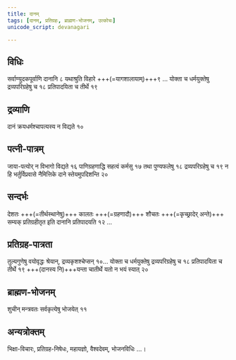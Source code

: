 ```yaml
---
title: दानम्
tags: [दानम्, प्रतिग्रहः, ब्राह्मण-भोजनम्, उत्कोचः]
unicode_script: devanagari

---
```


## विधिः
सर्वाण्युदकपूर्वाणि दानानि ८ यथाश्रुति विहारे +++(=यागशालायाम्)+++९  … योक्ता च धर्मयुक्तेषु द्रव्यपरिग्रहेषु च १८ प्रतिपादयिता च तीर्थे १९

## द्रव्याणि
 दानं क्रयधर्मश्चापत्यस्य न विद्यते १०

## पत्नी-पात्रम्
जाया-पत्योर् न विभागो विद्यते १६ पाणिग्रहणाद्धि सहत्वं कर्मसु १७ तथा पुण्यफलेषु १८ द्रव्यपरिग्रहेषु च १९ न हि भर्तुर्विप्रवासे नैमित्तिके दाने स्तेयमुपदिशन्ति २०

## सन्दर्भः
देशतः +++(=तीर्थस्थानेषु)+++ कालतः +++(=ग्रहणादौ)+++  शौचतः +++(=कृच्छ्रादेर् अन्ते)+++ सम्यक् प्रतिग्रहीतृत इति दानानि प्रतिपादयति १२ …

## प्रतिग्रह-पात्रता
तुल्यगुणेषु वयोवृद्धः श्रेयान्, द्रव्यकृशश्चेप्सन् १०… योक्ता च धर्मयुक्तेषु द्रव्यपरिग्रहेषु च १८ प्रतिपादयिता च तीर्थे १९ +++(दानस्य नि)+++यन्ता चातीर्थे यतो न भयं स्यात् २०

## ब्राह्मण-भोजनम्

शुचीन् मन्त्रवतः सर्वकृत्येषु भोजयेत् ११


## अन्यत्रोक्तम्
भिक्षा-विचारः, प्रतिग्रह-निषेधः, महायज्ञो, वैश्वदेवम्, भोजनविधिः …।
